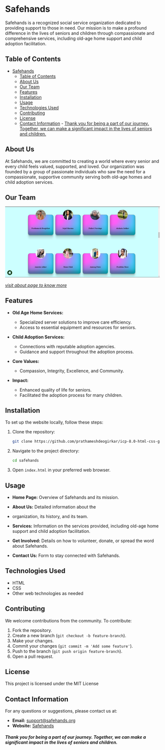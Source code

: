 # Safehands

Safehands is a recognized social service organization dedicated to providing support to those in need. Our mission is to make a profound difference in the lives of seniors and children through compassionate and comprehensive services, including old-age home support and child adoption facilitation.

## Table of Contents
- [Safehands](#safehands)
  - [Table of Contents](#table-of-contents)
  - [About Us](#about-us)
  - [Our Team](#our-team)
  - [Features](#features)
  - [Installation](#installation)
  - [Usage](#usage)
  - [Technologies Used](#technologies-used)
  - [Contributing](#contributing)
  - [License](#license)
  - [Contact Information](#contact-information)
        - [Thank you for being a part of our journey. Together, we can make a significant impact in the lives of seniors and children.](#thank-you-for-being-a-part-of-our-journey-together-we-can-make-a-significant-impact-in-the-lives-of-seniors-and-children)

## About Us

At Safehands, we are committed to creating a world where every senior and every child feels valued, supported, and loved. Our organization was founded by a group of passionate individuals who saw the need for a compassionate, supportive community serving both old-age homes and child adoption services.

## Our Team

![our team image](./images/readme-file-images/Screenshot%20(119).png)



[*visit about page to know more*](./pages/about.html)



## Features

- **Old Age Home Services:**
  - Specialized server solutions to improve care efficiency.
  - Access to essential equipment and resources for seniors.
  
- **Child Adoption Services:**
  - Connections with reputable adoption agencies.
  - Guidance and support throughout the adoption process.

- **Core Values:**
  - Compassion, Integrity, Excellence, and Community.

- **Impact:**
  - Enhanced quality of life for seniors.
  - Facilitated the adoption process for many children.

## Installation

To set up the website locally, follow these steps:

1. Clone the repository:
    ```bash
    git clone https://github.com/prathameshdeogirkar/icp-8.0-html-css-group-project-2
    ```
2. Navigate to the project directory:
    ```bash
    cd safehands
    ```
3. Open `index.html` in your preferred web browser.

## Usage

- **Home Page:** Overview of Safehands and its mission.
  
- **About Us:** Detailed information about the 
  
- organization, its history, and its team.
  
- **Services:** Information on the services provided, including old-age home support and child adoption facilitation.
  
- **Get Involved:** Details on how to volunteer, donate, or spread the word about Safehands.
  
- **Contact Us:** Form to stay connected with Safehands.

## Technologies Used

- HTML
- CSS
- Other web technologies as needed

## Contributing

We welcome contributions from the community. To contribute:

1. Fork the repository.
2. Create a new branch (`git checkout -b feature-branch`).
3. Make your changes.
4. Commit your changes (`git commit -m 'Add some feature'`).
5. Push to the branch (`git push origin feature-branch`).
6. Open a pull request.


## License

This project is licensed under the MIT License 


## Contact Information

For any questions or suggestions, please contact us at:

- **Email:** support@safehands.org
- **Website:** [Safehands](http://www.safehands.org)



##### Thank you for being a part of our journey. Together, we can make a significant impact in the lives of seniors and children.
